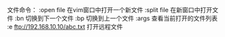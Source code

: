文件命令：
 :open file      在vim窗口中打开一个新文件
 :split file     在新窗口中打开文件
 :bn             切换到下一个文件
 :bp             切换到上一个文件
 :args           查看当前打开的文件列表
 :e ftp://192.168.10.10/abc.txt    打开远程文件

